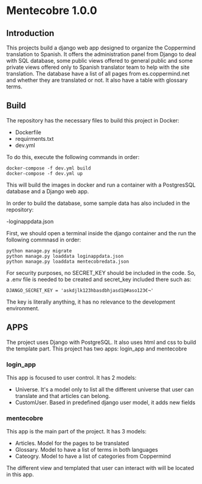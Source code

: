 # Mentecobre 1.0.0

## Introduction
This projects build a django web app designed to organize the Coppermind translation
to Spanish. It offers the administration panel from Django to deal with SQL database,
some public views offered to general public and some private views offered only to
Spanish translator team to help with the site translation.
The database have a list of all pages from es.coppermind.net and whether they are translated
or not. It also have a table with glossary terms.

## Build
The repository has the necessary files to build this project in Docker:
- Dockerfile
- requirments.txt 
- dev.yml

To do this, execute the following commands in order:

```
docker-compose -f dev.yml build
docker-compose -f dev.yml up
```

This will build the images in docker and run a container with a PostgresSQL database
and a Django web app.

In order to build the database, some sample data has also included in the repository:

-loginappdata.json


First, we should open a terminal inside the django container and the run the following
commnasd in order:

```
python manage.py migrate
python manage.py loaddata loginappdata.json
python manage.py loaddata mentecobredata.json
```

For security purposes, no SECRET_KEY should be included in the code. So, a .env file is needed to be created 
and secret_key included there such as:
```
DJANGO_SECRET_KEY = 'askdjlk123hbasdbhjasd1@#aso123€¬'
```
The key is literally anything, it has no relevance to the development environment.

## APPS

The project uses Django with PostgreSQL. It also uses html and css to build the template part.
This project has two apps: login_app and mentecobre

### login_app
This app is focused to user control. It has 2 models:
 - Universe. It's a model only to list all the different universe that user can translate and that articles can belong.
 - CustomUser. Based in predefined django user model, it adds new fields

### mentecobre
This app is the main part of the project. It has 3 models:
 - Articles. Model for the pages to be translated
 - Glossary. Model to have a list of terms in both languages
 - Cateogry. Model to have a list of categories from Coppermind

The different view and templated that user can interact with will be located in this app.